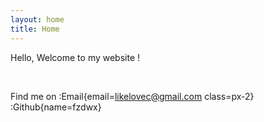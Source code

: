 ```yaml
---
layout: home
title: Home
---
```


Hello, Welcome to my website !

<br/>

Find me on :Email{email=likelovec@gmail.com class=px-2}   :Github{name=fzdwx} 
